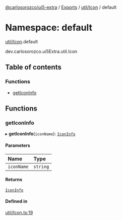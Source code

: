 [@carlosorozco/ui5-extra](../README.md) / [Exports](../modules.md) / [util/Icon](util_Icon.md) / default

# Namespace: default

[util/Icon](util_Icon.md).default

dev.carlosorozco.ui5Extra.util.Icon

## Table of contents

### Functions

- [getIconInfo](util_Icon.default.md#geticoninfo)

## Functions

### getIconInfo

▸ **getIconInfo**(`iconName`): [`IconInfo`](../interfaces/util_Icon.IconInfo.md)

#### Parameters

| Name | Type |
| :------ | :------ |
| `iconName` | `string` |

#### Returns

[`IconInfo`](../interfaces/util_Icon.IconInfo.md)

#### Defined in

[util/Icon.ts:19](https://github.com/CarlosOrozco88/ODataFetch/blob/d0fcdf2/src/dev/carlosorozco/ui5Extra/util/Icon.ts#L19)
